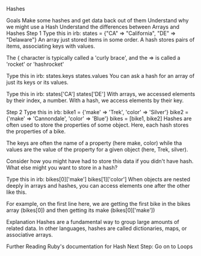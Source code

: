 Hashes

Goals
Make some hashes and get data back out of them
Understand why we might use a Hash
Understand the differences between Arrays and Hashes
Step 1
Type this in irb:
states = {"CA" => "California", "DE" => "Delaware"}
An array just stored items in some order. A hash stores pairs of items, associating keys with values.

The { character is typically called a 'curly brace', and the => is called a 'rocket' or 'hashrocket'

Type this in irb:
states.keys
states.values
You can ask a hash for an array of just its keys or its values.

Type this in irb:
states['CA']
states['DE']
With arrays, we accessed elements by their index, a number. With a hash, we access elements by their key.

Step 2
Type this in irb:
  bike1 = {'make' => 'Trek', 'color' => 'Silver'}
  bike2 = {'make' => 'Cannondale', 'color' => 'Blue'}
  bikes = [bike1, bike2]
Hashes are often used to store the properties of some object. Here, each hash stores the properties of a bike.

The keys are often the name of a property (here make, color) while tha values are the value of the property for a given object (here, Trek, silver).

Consider how you might have had to store this data if you didn't have hash. What else might you want to store in a hash?

Type this in irb:
  bikes[0]['make']
  bikes[1]['color']
When objects are nested deeply in arrays and hashes, you can access elements one after the other like this.

For example, on the first line here, we are getting the first bike in the bikes array (bikes[0]) and then getting its make (bikes[0]['make'])

Explanation
Hashes are a fundamental way to group large amounts of related data. In other languages, hashes are called dictionaries, maps, or associative arrays.

Further Reading
Ruby's documentation for Hash
Next Step:
Go on to Loops